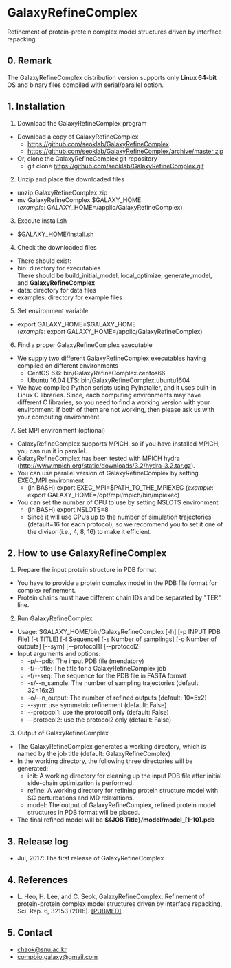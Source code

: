 # GalaxyRefineComplex
Refinement of protein-protein complex model structures driven by interface repacking

## 0. Remark
The GalaxyRefineComplex distribution version supports only **Linux 64-bit** OS and binary files compiled with serial/parallel option.

## 1. Installation
1. Download the GalaxyRefineComplex program
 * Download a copy of GalaxyRefineComplex
    * https://github.com/seoklab/GalaxyRefineComplex
    * https://github.com/seoklab/GalaxyRefineComplex/archive/master.zip
 * Or, clone the GalaxyRefineComplex git repository 
    * git clone https://github.com/seoklab/GalaxyRefineComplex.git

2. Unzip and place the downloaded files
 * unzip GalaxyRefineComplex.zip
 * mv GalaxyRefineComplex $GALAXY_HOME  
    (*example*: GALAXY_HOME=/applic/GalaxyRefineComplex)

3. Execute install.sh
 * $GALAXY_HOME/install.sh

4. Check the downloaded files
 * There should exist:
  * bin: directory for executables  
    There should be build_initial_model, local_optimize, generate_model, and **GalaxyRefineComplex**
  * data: directory for data files
  * examples: directory for example files

5. Set environment variable
 * export GALAXY_HOME=$GALAXY_HOME  
    (*example*: export GALAXY_HOME=/applic/GalaxyRefineComplex)

6. Find a proper GalaxyRefineComplex executable
 * We supply two different GalaxyRefineComplex executables having compiled on different environments
    * CentOS 6.6: bin/GalaxyRefineComplex.centos66
    * Ubuntu 16.04 LTS: bin/GalaxyRefineComplex.ubuntu1604
 * We have compiled Python scripts using PyInstaller, and it uses built-in Linux C libraries. Since, each computing
   environments may have different C libraries, so you need to find a working version with your environment. If both of
   them are not working, then please ask us with your computing environment.

7. Set MPI environment (optional)
 * GalaxyRefineComplex supports MPICH, so if you have installed MPICH, you can run it in parallel.
 * GalaxyRefineComplex has been tested with MPICH hydra (http://www.mpich.org/static/downloads/3.2/hydra-3.2.tar.gz).
 * You can use parallel version of GalaxyRefineComplex by setting EXEC_MPI environment
    * (in BASH) export EXEC_MPI=$PATH_TO_THE_MPIEXEC (*example*: export GALAXY_HOME=/opt/mpi/mpich/bin/mpiexec)
 * You can set the number of CPU to use by setting NSLOTS environment
    * (in BASH) export NSLOTS=8
    * Since it will use CPUs up to the number of simulation trajectories (default=16 for each protocol),
    so we recommend you to set it one of the divisor (i.e., 4, 8, 16) to make it efficient.

## 2. How to use GalaxyRefineComplex
1. Prepare the input protein structure in PDB format
 * You have to provide a protein complex model in the PDB file format for complex refinement.
 * Protein chains must have different chain IDs and be separated by "TER" line.

2. Run GalaxyRefineComplex
 * Usage: $GALAXY_HOME/bin/GalaxyRefineComplex [-h] [-p INPUT PDB File] [-t TITLE] [-f Sequence] [-s Number of
 samplings] [-o Number of outputs] [--sym] [--protocol1] [--protocol2]
 * Input arguments and options:     
    * -p/--pdb: The input PDB file (mendatory)
    * -t/--title: The title for a GalaxyRefineComplex job
    * -f/--seq: The sequence for the PDB file in FASTA format
    * -s/--n_sample: The number of sampling trajectories (default: 32=16x2)
    * -o/--n_output: The number of refined outputs (default: 10=5x2)
    * --sym: use symmetric refinement (default: False)
    * --protocol1: use the protocol1 only (default: False)
    * --protocol2: use the protocol2 only (default: False)

3. Output of GalaxyRefineComplex
 * The GalaxyRefineComplex generates a working directory, which is named by the job title (default: GalaxyRefineComplex)
 * In the working directory, the following three directories will be generated:   
    * init:   A working directory for cleaning up the input PDB file after initial side-chain optimization is performed.   
    * refine: A working directory for refining protein structure model with SC perturbations and MD relaxations.     
    * model:  The output of GalaxyRefineComplex, refined protein model structures in PDB format will be placed.      
 * The final refined model will be **${JOB Title}/model/model_[1-10].pdb**

## 3. Release log
* Jul, 2017: The first release of GalaxyRefineComplex

## 4. References
* L. Heo, H. Lee, and C. Seok, GalaxyRefineComplex: Refinement of protein-protein complex model structures driven by
 interface repacking, Sci. Rep. 6, 32153 (2016). [[PUBMED]](http://www.ncbi.nlm.nih.gov/pubmed/27535582)

## 5. Contact
* chaok@snu.ac.kr
* compbio.galaxy@gmail.com

